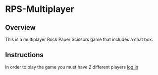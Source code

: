 # RPS-Multiplayer

## Overview
This is a multiplayer Rock Paper Scissors game that includes a chat box. 

## Instructions
In order to play the game you must have 2 different players [log in](https://crystalmilliken.github.io/RPS-Multiplayer/)


